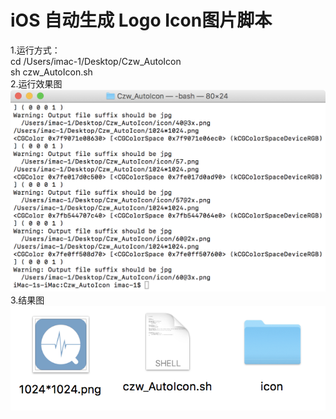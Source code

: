 # iOS 自动生成 Logo Icon图片脚本

1.运行方式： <br /> 
  cd /Users/imac-1/Desktop/Czw_AutoIcon  <br /> 
  sh czw_AutoIcon.sh <br /> 
2.运行效果图 <br /> 
![aaaa](https://github.com/ioswei/czw_AutoIcon/blob/master/yunxingIcon.png)
3.结果图   <br /> 
![aaaa](https://github.com/ioswei/czw_AutoIcon/blob/master/xiaoguo.png)
